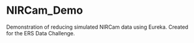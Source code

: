 # NIRCam_Demo
Demonstration of reducing simulated NIRCam data using Eureka. Created for the ERS Data Challenge.
